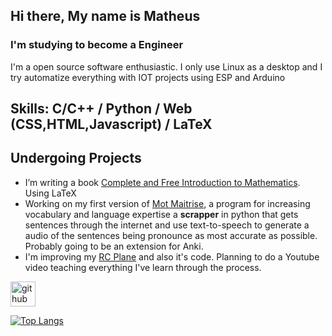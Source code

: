## Hi there, My name is Matheus
### I'm studying to become a Engineer
I'm a open source software enthusiastic. I only use Linux as a desktop and I try automatize everything with IOT projects using ESP and Arduino

## Skills: C/C++ / Python / Web (CSS,HTML,Javascript) / LaTeX 

## Undergoing Projects
- I’m writing a book [Complete and Free Introduction to Mathematics](https://github.com/Matheus-Mota1/Complete_and_Free_Introduction_to_Mathematics). Using LaTeX
- Working on my first version of [Mot Maitrise](https://github.com/Matheus-Mota1/Moitrise), a program for increasing vocabulary and language expertise a **scrapper** in python that gets sentences through the internet and use text-to-speech to generate a audio of the sentences being pronounce as most accurate as possible. Probably going to be an extension for Anki.
- I'm improving my [RC Plane](https://github.com/Matheus-Mota1/Airplane-RC-Control) and also it's code. Planning to do a Youtube video teaching everything I've learn through the process.

[<img src='https://cdn.jsdelivr.net/npm/simple-icons@3.0.1/icons/github.svg' alt='github' height='40'>](https://github.com/Matheus-Mota1)  

[![Top Langs](https://github-readme-stats.vercel.app/api/top-langs/?username=Matheus-Mota1)](https://github.com/anuraghazra/github-readme-stats)

